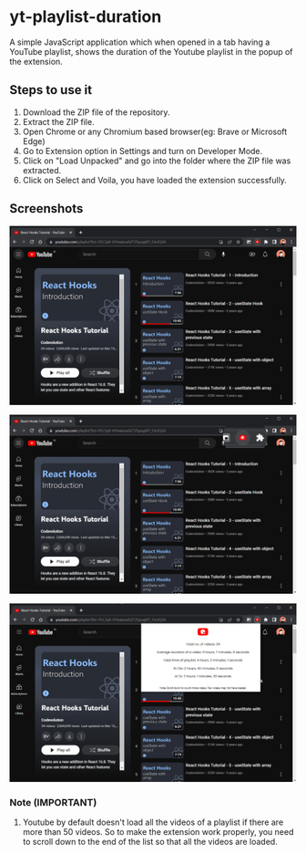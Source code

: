 # yt-playlist-duration

A simple JavaScript application which when opened in a tab having a YouTube playlist, shows the duration of the Youtube playlist in the popup of the extension.

## Steps to use it

1. Download the ZIP file of the repository.
2. Extract the ZIP file.
3. Open Chrome or any Chromium based browser(eg: Brave or Microsoft Edge)
4. Go to Extension option in Settings and turn on Developer Mode.
5. Click on "Load Unpacked" and go into the folder where the ZIP file was extracted.
6. Click on Select and Voila, you have loaded the extension successfully.

## Screenshots

![Screenshot](screenshots/s1.png)

![Screenshot](screenshots/s2.png)

![Screenshot](screenshots/s3.png)

### Note (IMPORTANT)

1. Youtube by default doesn't load all the videos of a playlist if there are more than 50 videos. So to make the extension work properly, you need to scroll down to the end of the list so that all the videos are loaded.
